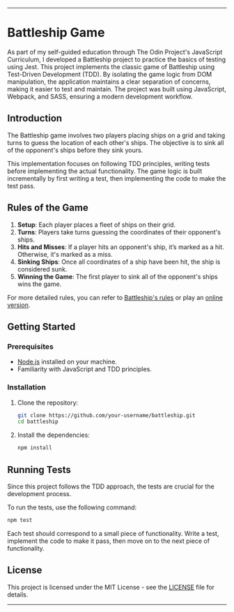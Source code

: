 ---

# Battleship Game

As part of my self-guided education through The Odin Project's JavaScript Curriculum, I developed a Battleship project to practice the basics of testing using Jest. This project implements the classic game of Battleship using Test-Driven Development (TDD). By isolating the game logic from DOM manipulation, the application maintains a clear separation of concerns, making it easier to test and maintain. The project was built using JavaScript, Webpack, and SASS, ensuring a modern development workflow.

## Introduction

The Battleship game involves two players placing ships on a grid and taking turns to guess the location of each other's ships. The objective is to sink all of the opponent's ships before they sink yours.

This implementation focuses on following TDD principles, writing tests before implementing the actual functionality. The game logic is built incrementally by first writing a test, then implementing the code to make the test pass.

## Rules of the Game

1. **Setup**: Each player places a fleet of ships on their grid.
2. **Turns**: Players take turns guessing the coordinates of their opponent's ships.
3. **Hits and Misses**: If a player hits an opponent's ship, it’s marked as a hit. Otherwise, it's marked as a miss.
4. **Sinking Ships**: Once all coordinates of a ship have been hit, the ship is considered sunk.
5. **Winning the Game**: The first player to sink all of the opponent's ships wins the game.

For more detailed rules, you can refer to [Battleship's rules](https://en.wikipedia.org/wiki/Battleship_(game)) or play an [online version](https://battleship-game.org/).

## Getting Started

### Prerequisites

- [Node.js](https://nodejs.org/) installed on your machine.
- Familiarity with JavaScript and TDD principles.

### Installation

1. Clone the repository:
   ```bash
   git clone https://github.com/your-username/battleship.git
   cd battleship
   ```

2. Install the dependencies:
   ```bash
   npm install
   ```

## Running Tests

Since this project follows the TDD approach, the tests are crucial for the development process.

To run the tests, use the following command:

```bash
npm test
```

Each test should correspond to a small piece of functionality. Write a test, implement the code to make it pass, then move on to the next piece of functionality.

## License

This project is licensed under the MIT License - see the [LICENSE](LICENSE) file for details.

---